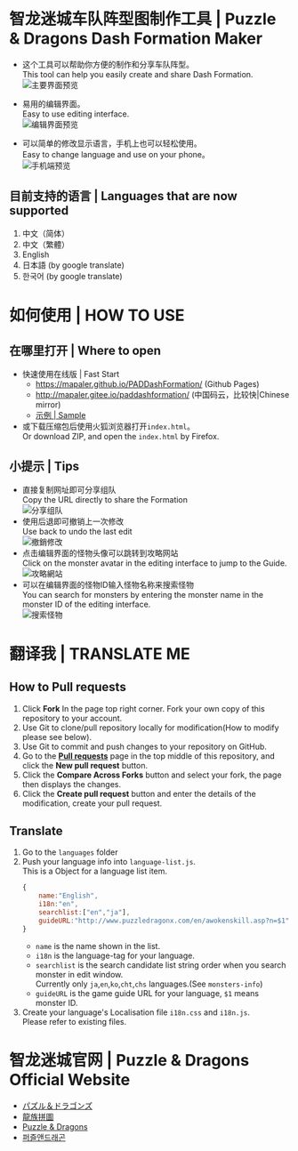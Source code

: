 ﻿智龙迷城车队阵型图制作工具 | Puzzle & Dragons Dash Formation Maker
======
* 这个工具可以帮助你方便的制作和分享车队阵型。  
This tool can help you easily create and share Dash Formation.  
![主要界面预览](https://github.com/Mapaler/PADDashFormation/raw/master/document/preview-main.png)  

* 易用的编辑界面。  
Easy to use editing interface.  
![编辑界面预览](https://github.com/Mapaler/PADDashFormation/raw/master/document/preview-edit.png)

* 可以简单的修改显示语言，手机上也可以轻松使用。  
Easy to change language and use on your phone。  
![手机端预览](https://github.com/Mapaler/PADDashFormation/raw/master/document/preview-mobile.png)
## 目前支持的语言 | Languages that are now supported
1. 中文（简体）
1. 中文（繁體）
1. English
1. 日本語 (by google translate)
1. 한국어 (by google translate)

# 如何使用 | HOW TO USE
## 在哪里打开 | Where to open
* 快速使用在线版 | Fast Start  
    * https://mapaler.github.io/PADDashFormation/ (Github Pages)
    * http://mapaler.gitee.io/paddashformation/ (中国码云，比较快|Chinese mirror)
    * [示例 \| Sample](https://mapaler.github.io/PADDashFormation/?data=%7B%22title%22%3A%22%E6%88%91%E7%9A%84%E6%9C%A8%E8%BD%A6%E9%98%9F%7CMy%20Wood%20Dash%20Formation%22%2C%22detail%22%3A%22%E6%88%91%E5%B9%B3%E6%97%B6%E7%9A%84%E6%9C%A8%E8%BD%A6%E9%98%9F%5Cn5%E4%B8%AASX%E5%88%9A%E5%A5%BD%E5%A4%9F%5Cn%E5%BC%80%E8%BD%A6%E4%BA%86%EF%BC%8C%E6%BB%B4%E6%BB%B4%22%2C%22team%22%3A%5B%5B%5B%7B%22id%22%3A4813%2C%22level%22%3A110%2C%22awoken%22%3A9%2C%22plus%22%3A%5B99%2C99%2C99%5D%2C%22latent%22%3A%5B20%2C20%2C20%5D%7D%2C%7B%22id%22%3A2948%2C%22level%22%3A99%2C%22awoken%22%3A6%2C%22plus%22%3A%5B99%2C99%2C99%5D%2C%22latent%22%3A%5B21%2C21%2C21%5D%7D%2C%7B%22id%22%3A2948%2C%22level%22%3A99%2C%22awoken%22%3A6%2C%22plus%22%3A%5B99%2C99%2C99%5D%2C%22latent%22%3A%5B22%2C22%5D%7D%2C%7B%22id%22%3A2948%2C%22level%22%3A99%2C%22awoken%22%3A6%2C%22plus%22%3A%5B99%2C99%2C99%5D%2C%22latent%22%3A%5B19%2C19%5D%7D%2C%7B%22id%22%3A5323%2C%22level%22%3A99%2C%22awoken%22%3A9%2C%22plus%22%3A%5B99%2C99%2C99%5D%2C%22latent%22%3A%5B20%2C20%2C11%2C11%5D%7D%5D%2C%5B%7B%22id%22%3A5267%2C%22level%22%3A99%2C%22awoken%22%3A5%2C%22plus%22%3A%5B0%2C0%2C0%5D%7D%2C%7B%22id%22%3A-1%7D%2C%7B%22id%22%3A4986%2C%22level%22%3A99%2C%22awoken%22%3A4%2C%22plus%22%3A%5B0%2C0%2C0%5D%7D%2C%7B%22id%22%3A0%7D%2C%7B%22id%22%3A0%7D%5D%5D%2C%5B%5B%7B%22id%22%3A2948%2C%22level%22%3A99%2C%22awoken%22%3A6%2C%22plus%22%3A%5B99%2C99%2C99%5D%2C%22latent%22%3A%5B22%2C13%2C13%5D%7D%2C%7B%22id%22%3A2948%2C%22level%22%3A99%2C%22awoken%22%3A6%2C%22plus%22%3A%5B99%2C99%2C99%5D%2C%22latent%22%3A%5B21%2C21%2C21%5D%7D%2C%7B%22id%22%3A2948%2C%22level%22%3A99%2C%22awoken%22%3A6%2C%22plus%22%3A%5B99%2C99%2C99%5D%2C%22latent%22%3A%5B22%2C22%2C22%5D%7D%2C%7B%22id%22%3A5042%2C%22level%22%3A110%2C%22awoken%22%3A9%2C%22plus%22%3A%5B99%2C99%2C99%5D%2C%22latent%22%3A%5B20%2C20%2C11%2C11%5D%7D%2C%7B%22id%22%3A4813%2C%22level%22%3A110%2C%22awoken%22%3A9%2C%22plus%22%3A%5B99%2C99%2C99%5D%2C%22latent%22%3A%5B24%2C24%2C11%2C11%5D%7D%5D%2C%5B%7B%22id%22%3A-1%7D%2C%7B%22id%22%3A0%7D%2C%7B%22id%22%3A4986%2C%22level%22%3A99%2C%22awoken%22%3A4%2C%22plus%22%3A%5B0%2C0%2C0%5D%7D%2C%7B%22id%22%3A-1%7D%2C%7B%22id%22%3A5267%2C%22level%22%3A99%2C%22awoken%22%3A5%2C%22plus%22%3A%5B0%2C0%2C0%5D%7D%5D%5D%5D%7D)
* 或下载压缩包后使用火狐浏览器打开`index.html`。  
Or download ZIP, and open the `index.html` by Firefox.

## 小提示 | Tips
* 直接复制网址即可分享组队  
Copy the URL directly to share the Formation  
![分享组队](https://github.com/Mapaler/PADDashFormation/raw/master/document/tips-share.png)
* 使用后退即可撤销上一次修改  
Use back to undo the last edit  
![撤銷修改](https://github.com/Mapaler/PADDashFormation/raw/master/document/tips-undo.png)
* 点击编辑界面的怪物头像可以跳转到攻略网站  
Click on the monster avatar in the editing interface to jump to the Guide.  
![攻略網站](https://github.com/Mapaler/PADDashFormation/raw/master/document/tips-guide.png)
* 可以在编辑界面的怪物ID输入怪物名称来搜索怪物  
You can search for monsters by entering the monster name in the monster ID of the editing interface.  
![搜索怪物](https://github.com/Mapaler/PADDashFormation/raw/master/document/tips-search.png)

# 翻译我 | TRANSLATE ME
## How to **Pull requests**
1. Click **Fork** In the page top right corner. Fork your own copy of this repository to your account.
1. Use Git to clone/pull repository locally for modification(How to modify please see below).
1. Use Git to commit and push changes to your repository on GitHub.
1. Go to the **[Pull requests](//github.com/puzzled-dragon/pad-helper/pulls)** page in the top middle of this repository, and click the **New pull request** button.
1. Click the **Compare Across Forks** button and select your fork, the page then displays the changes.
1. Click the **Create pull request** button and enter the details of the modification, create your pull request.

## Translate
1. Go to the `languages` folder
1. Push your language info into `language-list.js`.  
This is a Object for a language list item.
    ```js
    {
        name:"English",
        i18n:"en",
        searchlist:["en","ja"],
        guideURL:"http://www.puzzledragonx.com/en/awokenskill.asp?n=$1"
    }
    ```
    * `name` is the name shown in the list.
    * `i18n` is the language-tag for your language.
    * `searchlist` is the search candidate list string order when you search monster in edit window.  
    Currently only `ja`,`en`,`ko`,`cht`,`chs` languages.(See `monsters-info`)
    * `guideURL` is the game guide URL for your language, `$1` means monster ID.
1. Create your language's Localisation file `i18n.css` and `i18n.js`.  
Please refer to existing files.

# 智龙迷城官网 | Puzzle & Dragons Official Website
* [パズル＆ドラゴンズ](http://pad.gungho.jp)
* [龍族拼圖](https://pad.gungho.jp/hktw/pad/)
* [Puzzle & Dragons](https://www.puzzleanddragons.us/)
* [퍼즐앤드래곤](https://pad.neocyon.com/W/)